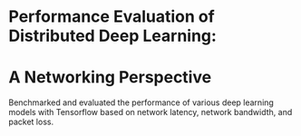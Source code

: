# Performance Evaluation of Distributed Deep Learning: 
# A Networking Perspective

Benchmarked and evaluated the performance of various deep learning models with Tensorflow based on network latency, network bandwidth, and packet loss.



